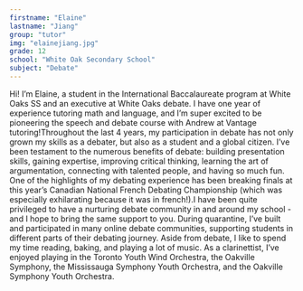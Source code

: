 ```yaml
---
firstname: "Elaine"
lastname: "Jiang"
group: "tutor"
img: "elainejiang.jpg"
grade: 12
school: "White Oak Secondary School"
subject: "Debate"
---
```

Hi! I’m Elaine, a student in the International Baccalaureate program at White Oaks SS and an executive at White Oaks debate. I have one year of experience tutoring math and language, and I’m super excited to be pioneering the speech and debate course with Andrew at Vantage tutoring!Throughout the last 4 years, my participation in debate has not only grown my skills as a debater, but also as a student and a global citizen. I’ve been testament to the numerous benefits of debate: building presentation skills, gaining expertise, improving critical thinking, learning the art of argumentation, connecting with talented people, and having so much fun. One of the highlights of my debating experience has been breaking finals at this year’s Canadian National French Debating Championship (which was especially exhilarating because it was in french!).I have been quite privileged to have a nurturing debate community in and around my school - and I hope to bring the same support to you. During quarantine, I’ve built and participated in many online debate communities, supporting students in different parts of their debating journey. Aside from debate, I like to spend my time reading, baking, and playing a lot of music. As a clarinettist, I’ve enjoyed playing in the Toronto Youth Wind Orchestra, the Oakville Symphony, the Mississauga Symphony Youth Orchestra, and the Oakville Symphony Youth Orchestra.